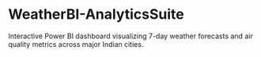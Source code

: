 # WeatherBI-AnalyticsSuite
Interactive Power BI dashboard visualizing 7-day weather forecasts and air quality metrics across major Indian cities.

